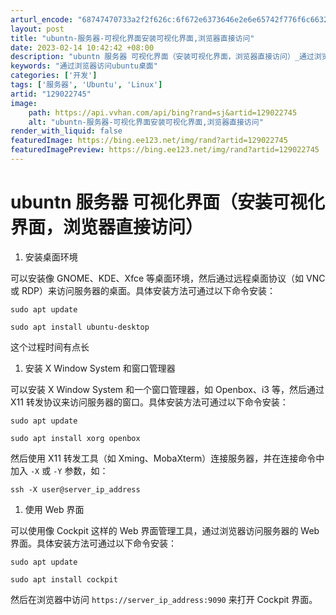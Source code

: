 ```yaml
---
arturl_encode: "68747470733a2f2f626c:6f672e6373646e2e6e65742f776f6c6632333135313236392f:61727469636c652f64657461696c732f313239303232373435"
layout: post
title: "ubuntn-服务器-可视化界面安装可视化界面,浏览器直接访问"
date: 2023-02-14 10:42:42 +08:00
description: "ubuntn 服务器 可视化界面（安装可视化界面，浏览器直接访问）_通过浏览器访问ubuntu桌面"
keywords: "通过浏览器访问ubuntu桌面"
categories: ['开发']
tags: ['服务器', 'Ubuntu', 'Linux']
artid: "129022745"
image:
    path: https://api.vvhan.com/api/bing?rand=sj&artid=129022745
    alt: "ubuntn-服务器-可视化界面安装可视化界面,浏览器直接访问"
render_with_liquid: false
featuredImage: https://bing.ee123.net/img/rand?artid=129022745
featuredImagePreview: https://bing.ee123.net/img/rand?artid=129022745
---
```


# ubuntn 服务器 可视化界面（安装可视化界面，浏览器直接访问）

1. 安装桌面环境

可以安装像 GNOME、KDE、Xfce 等桌面环境，然后通过远程桌面协议（如 VNC 或 RDP）来访问服务器的桌面。具体安装方法可通过以下命令安装：

```
sudo apt update 

sudo apt install ubuntu-desktop
```

这个过程时间有点长

1. 安装 X Window System 和窗口管理器

可以安装 X Window System 和一个窗口管理器，如 Openbox、i3 等，然后通过 X11 转发协议来访问服务器的窗口。具体安装方法可通过以下命令安装：

```
sudo apt update 

sudo apt install xorg openbox
```

然后使用 X11 转发工具（如 Xming、MobaXterm）连接服务器，并在连接命令中加入
`-X`
或
`-Y`
参数，如：

```
ssh -X user@server_ip_address
```

1. 使用 Web 界面

可以使用像 Cockpit 这样的 Web 界面管理工具，通过浏览器访问服务器的 Web 界面。具体安装方法可通过以下命令安装：

```
sudo apt update 

sudo apt install cockpit
```

然后在浏览器中访问
`https://server_ip_address:9090`
来打开 Cockpit 界面。
